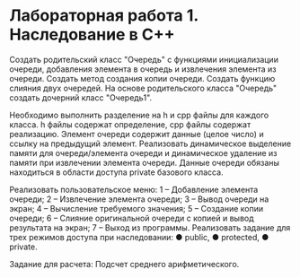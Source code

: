 # Лабораторная работа 1. Наследование в C++ 
Создать родительский класс "Очередь" с функциями инициализации очереди, добавления элемента в очередь и извлечения элемента из очереди. Создать метод создания копии очереди. Создать функцию слияния двух очередей. На основе родительского класса "Очередь" создать дочерний класс "Очередь1".

Необходимо выполнить разделение на h и cpp файлы для каждого класса. h файлы содержат определение, cpp файлы содержат реализацию. Элемент очереди содержит данные (целое число) и ссылку на предыдущий элемент. Реализовать динамическое выделение памяти для очереди/элемента очереди и динамическое удаление из памяти при извлечении элемента очереди. Данные очереди обязаны находиться в области доступа private базового класса.

Реализовать пользовательское меню: 1 – Добавление элемента очереди; 2 – Извлечение элемента очереди;  3 – Вывод очереди на экран; 4 – Вычисление требуемого значения; 5 – Создание копии очереди; 6 – Слияние оригинальной очереди с копией и вывод результата на экран; 7 – Выход из программы. Реализовать задание для трех режимов доступа при наследовании: ● public, ● protected, ● private.

Задание для расчета: Подсчет среднего арифметического.
